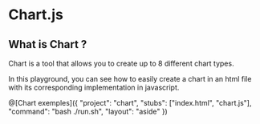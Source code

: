 # Chart.js

## What is Chart ?

Chart is a tool that allows you to create up to 8 different chart types.

In this playground, you can see how to easily create a chart in an html file with its corresponding implementation in javascript.

@[Chart exemples]({ "project": "chart", "stubs": ["index.html", "chart.js"], "command": "bash ./run.sh", "layout": "aside" })
